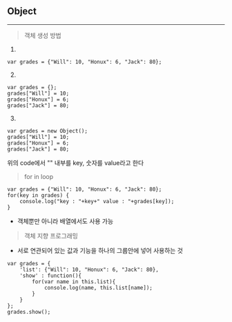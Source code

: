 ## Object
---

> 객체 생성 방법

1.
```
var grades = {"Will": 10, "Honux": 6, "Jack": 80};
```




2.
```
var grades = {};
grades["Will"] = 10;
grades["Honux"] = 6;
grades["Jack"] = 80;
```




3.
```
var grades = new Object();
grades["Will"] = 10;
grades["Honux"] = 6;
grades["Jack"] = 80;
```

위의 code에서 "" 내부를 key, 숫자를 value라고 한다





> for in loop

```
var grades = {"Will": 10, "Honux": 6, "Jack": 80};
for(key in grades) {
    console.log("key : "+key+" value : "+grades[key]);
}
```
* 객체뿐만 아니라 배열에서도 사용 가능




> 객체 지향 프로그래밍
* 서로 연관되어 있는 값과 기능을 하나의 그룹안에 넣어 사용하는 것
```
var grades = {
    'list': {"Will": 10, "Honux": 6, "Jack": 80},
    'show' : function(){
        for(var name in this.list){
            console.log(name, this.list[name]);
        }
    }
};
grades.show();
```
